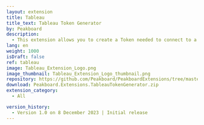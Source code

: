 ```yaml
---
layout: extension
title: Tableau
title_text: Tableau Token Generator
by: Peakboard
description: 
  - This extension allows you to create a Token needed to connect to a Tableau dashboard in Peakboard.
lang: en
weight: 1000
isDraft: false
ref: tableau
image: Tableau_Extension_Logo.png
image_thumbnail: Tableau_Extension_Logo_thumbnail.png
repository: https://github.com/Peakboard/PeakboardExtensions/tree/master/TableauTokenGenerator
download: Peakboard.Extensions.TableauTokenGenerator.zip
extension_category:
  - All

version_history:
  - Version 1.0 on 8 December 2023 | Initial release
---
```

